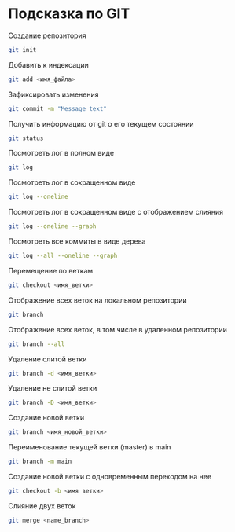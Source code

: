 # Подсказка по GIT

Создание репозитория
```sh
git init
```
Добавить к индексации
```sh
git add <имя_файла>
```
Зафиксировать изменения
```sh
git commit -m "Message text"
```
Получить информацию от git о его текущем состоянии
```sh
git status
```
Посмотреть лог в полном виде
```sh
git log
```
Посмотреть лог в сокращенном виде
```sh
git log --oneline
```
Посмотреть лог в сокращенном виде с отображением слияния
```sh
git log --oneline --graph
```
Посмотреть все коммиты в виде дерева
```sh
git log --all --oneline --graph
```
Перемещение по веткам
```sh
git checkout <имя_ветки>
```
Отображение всех веток на локальном репозитории
```sh
git branch
```
Отображение всех веток, в том числе в удаленном репозитории
```sh
git branch --all
```
Удаление слитой ветки
```sh
git branch -d <имя_ветки>
```
Удаление не слитой ветки
```sh
git branch -D <имя_ветки>
```
Создание новой ветки
```sh
git branch <имя_новой_ветки>
```
Переименование текущей ветки (master) в main
```sh
git branch -m main
```
Создание новой ветки с одновременным переходом на нее
```sh
git checkout -b <имя ветки>
```
Слияние двух веток
```sh
git merge <name_branch>
```